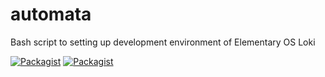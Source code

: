 # automata
Bash script to setting up development environment of Elementary OS Loki

[![Packagist](https://img.shields.io/packagist/l/doctrine/orm.svg)]()
[![Packagist](https://img.shields.io/badge/bash-script-green.svg)]()

